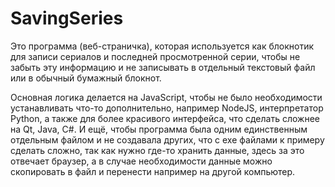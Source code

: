 # SavingSeries

Это программа (веб-страничка), которая используется как блокнотик для записи сериалов и последней просмотренной серии, чтобы не забыть эту информацию и не записывать в отдельный текстовый файл или в обычный бумажный блокнот.

Основная логика делается на JavaScript, чтобы не было необходимости устанавливать что-то дополнительно, например NodeJS, интерпретатор Python, а также для более красивого интерфейса, что сделать сложнее на Qt, Java, C#. И ещё, чтобы программа была одним единственным отдельным файлом и не создавала других, что с exe файлами к примеру сделать сложно, так как нужно где-то хранить данные, здесь за это отвечает браузер, а в случае необходимости данные можно скопировать в файл и перенести например на другой компьютер.
